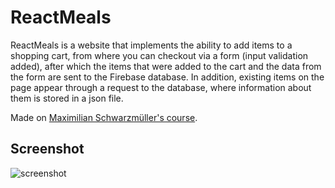 # ReactMeals

ReactMeals is a website that implements the ability to add items to a shopping cart, from where you can checkout via a form (input validation added), after which the items that were added to the cart and the data from the form are sent to the Firebase database. In addition, existing items on the page appear through a request to the database, where information about them is stored in a json file.

Made on [Maximilian Schwarzmüller's course](https://www.udemy.com/course/react-the-complete-guide-incl-redux/).

## Screenshot

![screenshot](https://i.imgur.com/wN66jFW.png)
